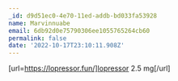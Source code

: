 ```yaml
---
_id: d9d51ec0-4e70-11ed-addb-bd033fa53928
name: Marvinnuabe
email: 6db92d0e75790306ee1055765264cb60
permalink: false
date: '2022-10-17T23:10:11.908Z'
---
```

[url=https://lopressor.fun/]lopressor 2.5 mg[/url]
